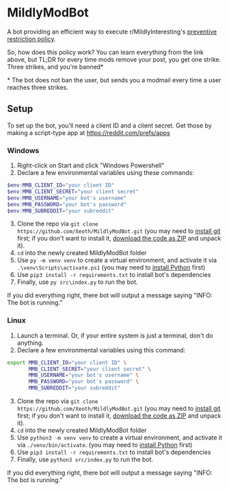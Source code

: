 # MildlyModBot

A bot providing an efficient way to execute r/MildlyInteresting's [preventive restriction policy](https://www.reddit.com/r/mildlyinteresting/wiki/index#wiki_moderation_policy).

So, how does this policy work? You can learn everything from the link above, but TL;DR for every time mods remove your post, you get one strike. Three strikes, and you're banned\*

\* The bot does not ban the user, but sends you a modmail every time a user reaches three strikes.

## Setup

To set up the bot, you'll need a client ID and a client secret. Get those by making a script-type app at https://reddit.com/prefs/apps

### Windows

1. Right-click on Start and click "Windows Powershell"
2. Declare a few environmental variables using these commands:

```powershell
$env:MMB_CLIENT_ID="your client ID"
$env:MMB_CLIENT_SECRET="your client secret"
$env:MMB_USERNAME="your bot's username"
$env:MMB_PASSWORD="your bot's password"
$env:MMB_SUBREDDIT="your subreddit"
```

3. Clone the repo via `git clone https://github.com/Xeoth/MildlyModBot.git` (you may need to [install git](https://git-scm.com/downloads) first; if you don't want to install it, [download the code as ZIP](https://github.com/Xeoth/MildlyModBot/archive/master.zip) and unpack it).
4. `cd` into the newly created MildlyModBot folder
5. Use `py -m venv venv` to create a virtual environment, and activate it via `.\venv\Scripts\activate.ps1` (you may need to [install Python](https://www.python.org/downloads/) first)
6. Use `pip3 install -r requirements.txt` to install bot's dependencies
7. Finally, use `py src\index.py` to run the bot.

If you did everything right, there bot will output a message saying "INFO: The bot is running."

### Linux

1. Launch a terminal. Or, if your entire system is just a terminal, don't do anything.
2. Declare a few environmental variables using this command:

```sh
export MMB_CLIENT_ID="your client ID" \
       MMB_CLIENT_SECRET="your client secret" \
       MMB_USERNAME="your bot's username" \
       MMB_PASSWORD="your bot's password" \
       MMB_SUBREDDIT="your subreddit"
```
3. Clone the repo via `git clone https://github.com/Xeoth/MildlyModBot.git` (you may need to [install git](https://git-scm.com/downloads) first; if you don't want to install it, [download the code as ZIP](https://github.com/Xeoth/MildlyModBot/archive/master.zip) and unpack it).
4. `cd` into the newly created MildlyModBot folder
5. Use `python3 -m venv venv` to create a virtual environment, and activate it via `./venv/bin/activate`. (you may need to [install Python](https://www.python.org/downloads/) first)
6. Use `pip3 install -r requirements.txt` to install bot's dependencies
7. Finally, use `python3 src/index.py` to run the bot.

If you did everything right, there bot will output a message saying "INFO: The bot is running."
